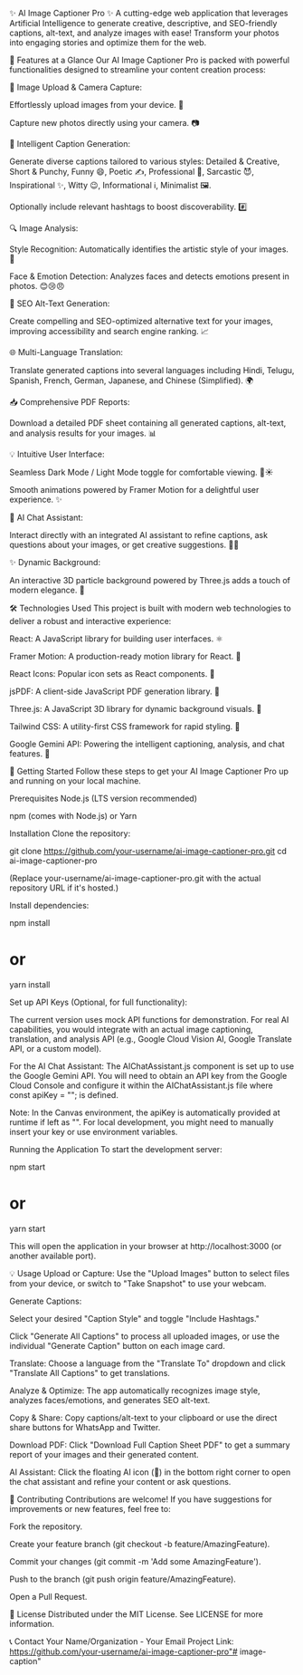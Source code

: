 ✨ AI Image Captioner Pro ✨
A cutting-edge web application that leverages Artificial Intelligence to generate creative, descriptive, and SEO-friendly captions, alt-text, and analyze images with ease! Transform your photos into engaging stories and optimize them for the web.

🚀 Features at a Glance
Our AI Image Captioner Pro is packed with powerful functionalities designed to streamline your content creation process:

📸 Image Upload & Camera Capture:

Effortlessly upload images from your device. 📂

Capture new photos directly using your camera. 📷

📝 Intelligent Caption Generation:

Generate diverse captions tailored to various styles: Detailed & Creative, Short & Punchy, Funny 😄, Poetic ✍️, Professional 💼, Sarcastic 😈, Inspirational ✨, Witty 😉, Informational ℹ️, Minimalist 🖼️.

Optionally include relevant hashtags to boost discoverability. #️⃣

🔍 Image Analysis:

Style Recognition: Automatically identifies the artistic style of your images. 🎨

Face & Emotion Detection: Analyzes faces and detects emotions present in photos. 😊😢😠

📄 SEO Alt-Text Generation:

Create compelling and SEO-optimized alternative text for your images, improving accessibility and search engine ranking. 📈

🌐 Multi-Language Translation:

Translate generated captions into several languages including Hindi, Telugu, Spanish, French, German, Japanese, and Chinese (Simplified). 🌍

📥 Comprehensive PDF Reports:

Download a detailed PDF sheet containing all generated captions, alt-text, and analysis results for your images. 📊

💡 Intuitive User Interface:

Seamless Dark Mode / Light Mode toggle for comfortable viewing. 🌙☀️

Smooth animations powered by Framer Motion for a delightful user experience. ✨

🤖 AI Chat Assistant:

Interact directly with an integrated AI assistant to refine captions, ask questions about your images, or get creative suggestions. 💬🧠

✨ Dynamic Background:

An interactive 3D particle background powered by Three.js adds a touch of modern elegance. 🌌

🛠️ Technologies Used
This project is built with modern web technologies to deliver a robust and interactive experience:

React: A JavaScript library for building user interfaces. ⚛️

Framer Motion: A production-ready motion library for React. 💫

React Icons: Popular icon sets as React components. 🔗

jsPDF: A client-side JavaScript PDF generation library. 📄

Three.js: A JavaScript 3D library for dynamic background visuals. 🌌

Tailwind CSS: A utility-first CSS framework for rapid styling. 💨

Google Gemini API: Powering the intelligent captioning, analysis, and chat features. 🧠

🚀 Getting Started
Follow these steps to get your AI Image Captioner Pro up and running on your local machine.

Prerequisites
Node.js (LTS version recommended)

npm (comes with Node.js) or Yarn

Installation
Clone the repository:

git clone https://github.com/your-username/ai-image-captioner-pro.git
cd ai-image-captioner-pro

(Replace your-username/ai-image-captioner-pro.git with the actual repository URL if it's hosted.)

Install dependencies:

npm install
# or
yarn install

Set up API Keys (Optional, for full functionality):

The current version uses mock API functions for demonstration. For real AI capabilities, you would integrate with an actual image captioning, translation, and analysis API (e.g., Google Cloud Vision AI, Google Translate API, or a custom model).

For the AI Chat Assistant: The AIChatAssistant.js component is set up to use the Google Gemini API. You will need to obtain an API key from the Google Cloud Console and configure it within the AIChatAssistant.js file where const apiKey = ""; is defined.

Note: In the Canvas environment, the apiKey is automatically provided at runtime if left as "". For local development, you might need to manually insert your key or use environment variables.

Running the Application
To start the development server:

npm start
# or
yarn start

This will open the application in your browser at http://localhost:3000 (or another available port).

💡 Usage
Upload or Capture: Use the "Upload Images" button to select files from your device, or switch to "Take Snapshot" to use your webcam.

Generate Captions:

Select your desired "Caption Style" and toggle "Include Hashtags."

Click "Generate All Captions" to process all uploaded images, or use the individual "Generate Caption" button on each image card.

Translate: Choose a language from the "Translate To" dropdown and click "Translate All Captions" to get translations.

Analyze & Optimize: The app automatically recognizes image style, analyzes faces/emotions, and generates SEO alt-text.

Copy & Share: Copy captions/alt-text to your clipboard or use the direct share buttons for WhatsApp and Twitter.

Download PDF: Click "Download Full Caption Sheet PDF" to get a summary report of your images and their generated content.

AI Assistant: Click the floating AI icon (🤖) in the bottom right corner to open the chat assistant and refine your content or ask questions.

🤝 Contributing
Contributions are welcome! If you have suggestions for improvements or new features, feel free to:

Fork the repository.

Create your feature branch (git checkout -b feature/AmazingFeature).

Commit your changes (git commit -m 'Add some AmazingFeature').

Push to the branch (git push origin feature/AmazingFeature).

Open a Pull Request.

📄 License
Distributed under the MIT License. See LICENSE for more information.

📞 Contact
Your Name/Organization - Your Email
Project Link: https://github.com/your-username/ai-image-captioner-pro"# image-caption" 
